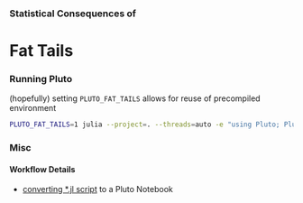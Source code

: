 ### Statistical Consequences of

# Fat Tails



### Running Pluto

(hopefully) setting `PLUTO_FAT_TAILS` allows for reuse of precompiled environment

``` bash
PLUTO_FAT_TAILS=1 julia --project=. --threads=auto -e "using Pluto; Pluto.run(4321)"
```


### Misc

#### Workflow Details

- [converting *.jl script](https://github.com/fonsp/Pluto.jl/pull/707) to a Pluto
Notebook



